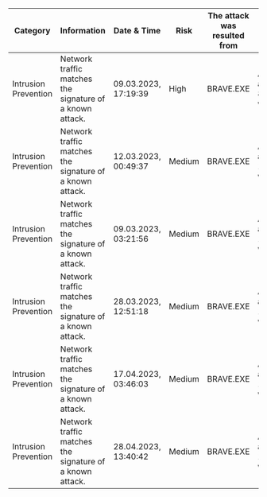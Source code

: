 [//]: # (Canonical: /markdown/norton.md)

| Category             | Information                                              | Date & Time          | Risk   | The attack was resulted from | Activity                                            | Status  | Recommended Action | IPS Alert Name                                       | Attacker URL                  | Source Address      | Traffic Description |
|----------------------|----------------------------------------------------------|----------------------|--------|------------------------------|-----------------------------------------------------|---------|--------------------|------------------------------------------------------|-------------------------------|---------------------|---------------------|
| Intrusion Prevention | Network traffic matches the signature of a known attack. | 09.03.2023, 17:19:39 | High   | BRAVE.EXE                    | An intrusion attempt by 88.99.122.199 was blocked.  | Blocked | No Action Required | Web Attack: Unwanted Browser Notification Website 30 | `https://dallianceclubs.life` | 88.99.122.199, 443  | TCP, https          |
| Intrusion Prevention | Network traffic matches the signature of a known attack. | 12.03.2023, 00:49:37 | Medium | BRAVE.EXE                    | An intrusion attempt by 139.45.197.151 was blocked. | Blocked | No Action Required | Web Attack: Unwanted Browser Notification Website 30 | `https://cnkapolr.xyz`        | 139.45.197.151, 443 | TCP, https          |
| Intrusion Prevention | Network traffic matches the signature of a known attack. | 09.03.2023, 03:21:56 | Medium | BRAVE.EXE                    | An intrusion attempt by 185.155.184.98 was blocked. | Blocked | No Action Required | Web Attack: Unwanted Browser Notification Website 30 | `https://rwgyxqmfbhamol.xyz`  | 185.155.184.98, 443 | TCP, https          |
| Intrusion Prevention | Network traffic matches the signature of a known attack. | 28.03.2023, 12:51:18 | Medium | BRAVE.EXE                    | An intrusion attempt by 139.45.197.154 was blocked. | Blocked | No Action Required | Web Attack: Unwanted Browser Notification Website 30 | `https://lugjdylyqc.xyz`      | 139.45.197.154, 443 | TCP, https          |
| Intrusion Prevention | Network traffic matches the signature of a known attack. | 17.04.2023, 03:46:03 | Medium | BRAVE.EXE                    | An intrusion attempt by 139.45.197.154 was blocked. | Blocked | No Action Required | Web Attack: Unwanted Browser Notification Website 30 | `https://khdguudttddxe.xyz`   | 139.45.197.154, 443 | TCP, https          |
| Intrusion Prevention | Network traffic matches the signature of a known attack. | 28.04.2023, 13:40:42 | Medium | BRAVE.EXE                    | An intrusion attempt by 139.45.197.153 was blocked. | Blocked | No Action Required | Web Attack: Unwanted Browser Notification Website 30 | `https://tnfranfxmg.xyz`      | 139.45.197.153, 443 | TCP, https          |